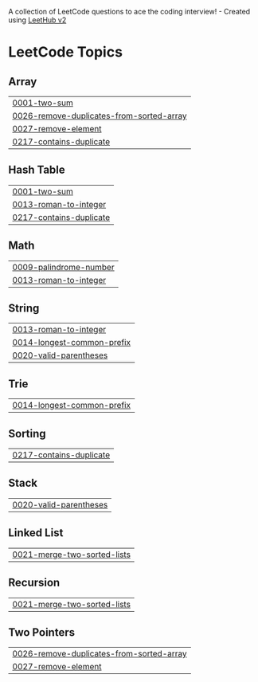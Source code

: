 A collection of LeetCode questions to ace the coding interview! - Created using [LeetHub v2](https://github.com/arunbhardwaj/LeetHub-2.0)
<!---LeetCode Topics Start-->
# LeetCode Topics
## Array
|  |
| ------- |
| [0001-two-sum](https://github.com/HK-An/LeetCode/tree/master/0001-two-sum) |
| [0026-remove-duplicates-from-sorted-array](https://github.com/HK-An/LeetCode/tree/master/0026-remove-duplicates-from-sorted-array) |
| [0027-remove-element](https://github.com/HK-An/LeetCode/tree/master/0027-remove-element) |
| [0217-contains-duplicate](https://github.com/HK-An/LeetCode/tree/master/0217-contains-duplicate) |
## Hash Table
|  |
| ------- |
| [0001-two-sum](https://github.com/HK-An/LeetCode/tree/master/0001-two-sum) |
| [0013-roman-to-integer](https://github.com/HK-An/LeetCode/tree/master/0013-roman-to-integer) |
| [0217-contains-duplicate](https://github.com/HK-An/LeetCode/tree/master/0217-contains-duplicate) |
## Math
|  |
| ------- |
| [0009-palindrome-number](https://github.com/HK-An/LeetCode/tree/master/0009-palindrome-number) |
| [0013-roman-to-integer](https://github.com/HK-An/LeetCode/tree/master/0013-roman-to-integer) |
## String
|  |
| ------- |
| [0013-roman-to-integer](https://github.com/HK-An/LeetCode/tree/master/0013-roman-to-integer) |
| [0014-longest-common-prefix](https://github.com/HK-An/LeetCode/tree/master/0014-longest-common-prefix) |
| [0020-valid-parentheses](https://github.com/HK-An/LeetCode/tree/master/0020-valid-parentheses) |
## Trie
|  |
| ------- |
| [0014-longest-common-prefix](https://github.com/HK-An/LeetCode/tree/master/0014-longest-common-prefix) |
## Sorting
|  |
| ------- |
| [0217-contains-duplicate](https://github.com/HK-An/LeetCode/tree/master/0217-contains-duplicate) |
## Stack
|  |
| ------- |
| [0020-valid-parentheses](https://github.com/HK-An/LeetCode/tree/master/0020-valid-parentheses) |
## Linked List
|  |
| ------- |
| [0021-merge-two-sorted-lists](https://github.com/HK-An/LeetCode/tree/master/0021-merge-two-sorted-lists) |
## Recursion
|  |
| ------- |
| [0021-merge-two-sorted-lists](https://github.com/HK-An/LeetCode/tree/master/0021-merge-two-sorted-lists) |
## Two Pointers
|  |
| ------- |
| [0026-remove-duplicates-from-sorted-array](https://github.com/HK-An/LeetCode/tree/master/0026-remove-duplicates-from-sorted-array) |
| [0027-remove-element](https://github.com/HK-An/LeetCode/tree/master/0027-remove-element) |
<!---LeetCode Topics End-->